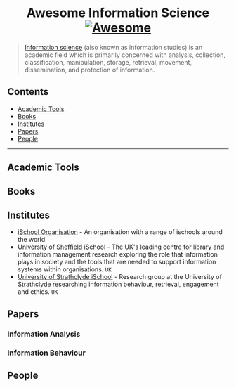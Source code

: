 <center>

# Awesome Information Science [![Awesome](https://awesome.re/badge.svg)](https://awesome.re)

</center>



> [Information science](https://en.wikipedia.org/wiki/Information_science) (also known as information studies) is an academic field which is primarily concerned with analysis, collection, classification, manipulation, storage, retrieval, movement, dissemination, and protection of information.

## Contents

- [Academic Tools](#academic-tools)
- [Books](#books)
- [Institutes](#institutes)
- [Papers](#papers)
- [People](#people)

---

## Academic Tools

## Books

## Institutes
- [iSchool Organisation](https://www.ischools.org/) - An organisation with a range of ischools around the world. 
- [University of Sheffield iSchool](https://www.sheffield.ac.uk/is) - The UK's leading centre for library and information management research exploring the role that information plays in society and the tools that are needed to support information systems within organisations. `UK`
- [University of Strathclyde iSchool](https://www.strath.ac.uk/research/subjects/computerinformationscience/strathclydeischoolresearchgroup/) - Research group at the University of Strathclyde researching information behaviour, retrieval, engagement and ethics. `UK`

## Papers

### Information Analysis 

### Information Behaviour

## People


